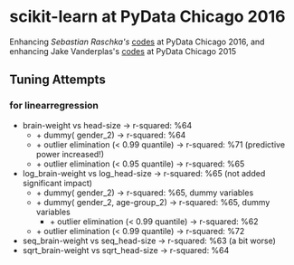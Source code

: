 # scikit-learn at PyData Chicago 2016 

Enhancing _Sebastian Raschka's_ [codes](https://www.youtube.com/watch?v=9fOWryQq9J8) at PyData Chicago 2016, and enhancing Jake Vanderplas's [codes](https://www.youtube.com/watch?v=L7R4HUQ-eQ0) at PyData Chicago 2015

## Tuning Attempts 

### for linearregression

- brain-weight vs head-size -> r-squared: %64
    - \+ dummy( gender_2) -> r-squared: %64
    - \+ outlier elimination (< 0.99 quantile) -> r-squared: %71 (predictive power increased!)
    - \+ outlier elimination (< 0.95 quantile) -> r-squared: %65
- log_brain-weight vs log_head-size -> r-squared: %65 (not added significant impact)
    - \+ dummy( gender_2) -> r-squared: %65, dummy variables
    - \+ dummy( gender_2, age-group_2) -> r-squared: %65, dummy variables
        - \+ outlier elimination (< 0.99 quantile) -> r-squared: %62
    - \+ outlier elimination (< 0.99 quantile) -> r-squared: %72
- seq_brain-weight vs seq_head-size -> r-squared: %63 (a bit worse)
- sqrt_brain-weight vs sqrt_head-size -> r-squared: %64